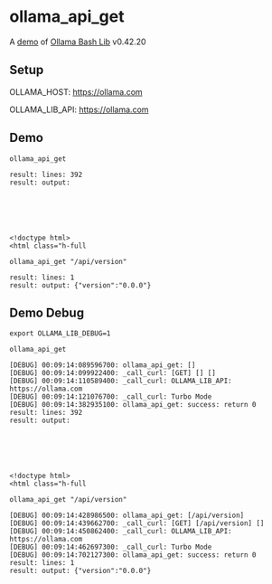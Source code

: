 # ollama_api_get

A [demo](../README.md#demos) of [Ollama Bash Lib](https://github.com/attogram/ollama-bash-lib) v0.42.20

## Setup

OLLAMA_HOST: https://ollama.com

OLLAMA_LIB_API: https://ollama.com


## Demo


```
ollama_api_get

result: lines: 392
result: output: 






<!doctype html>
<html class="h-full
```

```
ollama_api_get "/api/version"

result: lines: 1
result: output: {"version":"0.0.0"}
```

## Demo Debug

`export OLLAMA_LIB_DEBUG=1`


```
ollama_api_get

[DEBUG] 00:09:14:089596700: ollama_api_get: []
[DEBUG] 00:09:14:099922400: _call_curl: [GET] [] []
[DEBUG] 00:09:14:110589400: _call_curl: OLLAMA_LIB_API: https://ollama.com
[DEBUG] 00:09:14:121076700: _call_curl: Turbo Mode
[DEBUG] 00:09:14:382935100: ollama_api_get: success: return 0
result: lines: 392
result: output: 






<!doctype html>
<html class="h-full
```

```
ollama_api_get "/api/version"

[DEBUG] 00:09:14:428986500: ollama_api_get: [/api/version]
[DEBUG] 00:09:14:439662700: _call_curl: [GET] [/api/version] []
[DEBUG] 00:09:14:450862400: _call_curl: OLLAMA_LIB_API: https://ollama.com
[DEBUG] 00:09:14:462697300: _call_curl: Turbo Mode
[DEBUG] 00:09:14:702127300: ollama_api_get: success: return 0
result: lines: 1
result: output: {"version":"0.0.0"}
```

